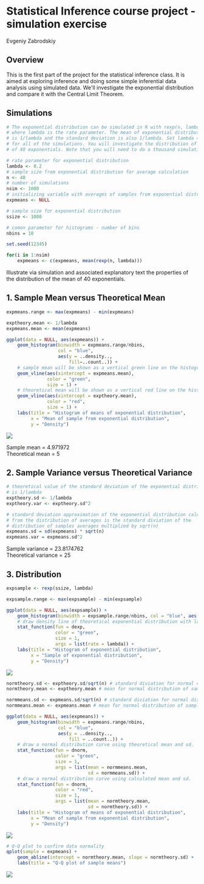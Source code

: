 # Statistical Inference course project - simulation exercise
Evgeniy Zabrodskiy  



## Overview
This is the first part of the project for the statistical inference class. It is aimed at exploring inference and doing some simple inferential data analysis using simulated data. We'll investigate the exponential distribution and compare it with the Central Limit Theorem.

## Simulations 

```r
# The exponential distribution can be simulated in R with rexp(n, lambda) 
# where lambda is the rate parameter. The mean of exponential distribution 
# is 1/lambda and the standard deviation is also 1/lambda. Set lambda = 0.2 
# for all of the simulations. You will investigate the distribution of averages 
# of 40 exponentials. Note that you will need to do a thousand simulations.

# rate parameter for exponential distribution
lambda <- 0.2
# sample size from exponential distribution for average calculation
n <- 40
# number of simulations
nsim <- 1000
# initializing variable with averages of samples from exponential distribution
expmeans <- NULL

# sample size for exponential distribution
ssize <- 1000

# comon parameter for histograms - number of bins
nbins = 10

set.seed(12345)

for(i in 1:nsim) 
    expmeans <- c(expmeans, mean(rexp(n, lambda)))
```

Illustrate via simulation and associated explanatory text the properties of the distribution of the mean of 40 exponentials.

## 1. Sample Mean versus Theoretical Mean

```r
expmeans.range <- max(expmeans) - min(expmeans)

exptheory.mean <- 1/lambda
expmeans.mean <- mean(expmeans)

ggplot(data = NULL, aes(expmeans)) + 
    geom_histogram(binwidth = expmeans.range/nbins, 
                   col = "blue", 
                   aes(y = ..density.., 
                       fill=..count..)) + 
    # sample mean will be shown as a vertical green line on the histogram.
    geom_vline(aes(xintercept = expmeans.mean), 
               color = "green", 
               size = 1) +
    # theoretical mean will be shown as a vertical red line on the histogram.
    geom_vline(aes(xintercept = exptheory.mean), 
               color = "red", 
               size = 1) +
    labs(title = "Histogram of means of exponential distribution", 
         x = "Mean of sample from exponential distribution", 
         y = "Density")
```

![](stat_project1_files/figure-html/first-1.png) 

Sample mean = 4.971972  
Theoretical mean = 5  

## 2. Sample Variance versus Theoretical Variance


```r
# theoretical value of the standard deviation of the exponential distribution 
# is 1/lambda
exptheory.sd <- 1/lambda
exptheory.var <- exptheory.sd^2

# standard deviation approximation of the exponential distribution calculated 
# from the distribution of averages is the standard diviation of the
# distribution of samples averages multiplied by sqrt(n)
expmeans.sd = sd(expmeans) * sqrt(n)
expmeans.var = expmeans.sd^2
```

Sample variance = 23.8174762  
Theoretical variance = 25  

## 3. Distribution


```r
expsample <- rexp(ssize, lambda)

expsample.range <- max(expsample) - min(expsample)

ggplot(data = NULL, aes(expsample)) + 
    geom_histogram(binwidth = expsample.range/nbins, col = "blue", aes(y = ..density.., fill=..count..)) + 
    # draw density line of theoretical exponential distribution with lambda
    stat_function(fun = dexp, 
                  color = "green", 
                  size = 1, 
                  args = list(rate = lambda)) +
    labs(title = "Histogram of exponential distribution", 
         x = "Sample of exponential distribution", 
         y = "Density")
```

![](stat_project1_files/figure-html/third-1.png) 

```r
normtheory.sd <- exptheory.sd/sqrt(n) # standard diviation for normal distribution of sample means 
normtheory.mean <- exptheory.mean # mean for normal distribution of sample means

normmeans.sd <- expmeans.sd/sqrt(n) # standard diviation for normal distribution of sample means 
normmeans.mean <- expmeans.mean # mean for normal distribution of sample means

ggplot(data = NULL, aes(expmeans)) + 
    geom_histogram(binwidth = expmeans.range/nbins, 
                   col = "blue", 
                   aes(y = ..density.., 
                       fill = ..count..)) + 
    # draw a normal distribution curve using theoretical mean and sd.
    stat_function(fun = dnorm, 
                  color = "green", 
                  size = 1, 
                  args = list(mean = normmeans.mean, 
                              sd = normmeans.sd)) +
    # draw a normal distribution curve using calculated mean and sd.
    stat_function(fun = dnorm, 
                  color = "red", 
                  size = 1, 
                  args = list(mean = normtheory.mean, 
                              sd = normtheory.sd)) +
    labs(title = "Histogram of means of exponential distribution", 
         x = "Mean of sample from exponential distribution", 
         y = "Density")
```

![](stat_project1_files/figure-html/third-2.png) 

```r
# Q-Q plot to confirm data normality
qplot(sample = expmeans) + 
    geom_abline(intercept = normtheory.mean, slope = normtheory.sd) + 
    labs(title = "Q-Q plot of sample means")
```

![](stat_project1_files/figure-html/third-3.png) 

